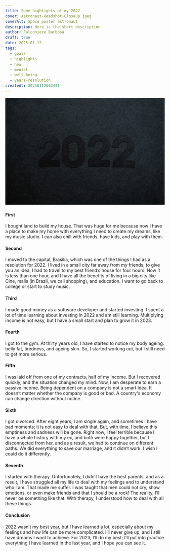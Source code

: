```yaml
---
title: Some highlights of my 2022
cover: Astronaut-Headshot-Closeup.jpeg
coverAlt: Space poster astronaut
description: Here is the short description
author: Falconiere Barbosa
draft: true
date: 2025-01-12
tags:
  - goals
  - highlights
  - new
  - mental
  - well-being
  - years-resolution
createAt: 20250112002441
---
```

![cover-2022.webp](../assets/images/cover-2022.webp)
#### First
I bought land to build my house. That was huge for me because now I have a place to make my home with everything I need to create my dreams, like my music studio. I can also chill with friends, have kids, and play with them.
#### Second
I moved to the capital, Brasilia, which was one of the things I had as a resolution for 2022. I lived in a small city far away from my friends, to give you an idea, I had to travel to my best friend’s house for four hours. Now it is less than one hour, and I have all the benefits of living in a big city like Cine, malls (in Brazil, we call shopping), and education. I want to go back to college or start to study music.
#### Third
I made good money as a software developer and started investing. I spent a lot of time learning about investing in 2022 and am still learning. Multiplying income is not easy, but I have a small start and plan to grow it in 2023.
#### Fourth
I got to the gym. At thirty years old, I have started to notice my body ageing: belly fat, tiredness, and ageing skin. So, I started working out, but I still need to get more serious.
#### Fifth
I was laid off from one of my contracts, half of my income. But I recovered quickly, and the situation changed my mind. Now, I am desperate to earn a passive income. Being dependent on a company is not a smart idea. It doesn’t matter whether the company is good or bad. A country's economy can change direction without notice.
#### Sixth
I got divorced. After eight years, I am single again, and sometimes I have bad moments; it is not easy to deal with that. But, with time, I believe this emptiness and sadness will be gone. Right now, I feel terrible because I have a whole history with my ex, and both were happy together, but I disconnected from her, and as a result, we had to continue on different paths. We did everything to save our marriage, and it didn’t work. I wish I could do it differently.
#### Seventh
I started with therapy. Unfortunately, I didn’t have the best parents, and as a result, I have struggled all my life to deal with my feelings and to understand who I am. That made me suffer. I was taught that men could not cry, show emotions, or even make friends and that I should be a rock! The reality, I’ll never be something like that. With therapy, I understood how to deal with all these things.
#### Conclusion
2022 wasn’t my best year, but I have learned a lot, especially about my feelings and how life can be more complicated. I’ll never give up, and I still have dreams I want to achieve. For 2023, I’ll do my best; I’ll put into practice everything I have learned in the last year, and I hope you can see it. 